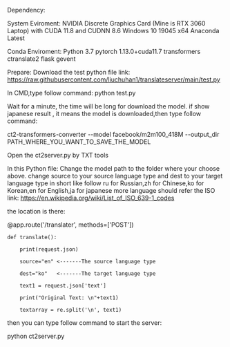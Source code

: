 Dependency:

System Eviroment:
NVIDIA Discrete Graphics Card (Mine is RTX 3060 Laptop) with CUDA 11.8 and CUDNN 8.6
Windows 10 19045 x64
Anaconda Latest

Conda Enviroment:
Python 3.7
pytorch 1.13.0+cuda11.7
transformers
ctranslate2
flask
gevent

Prepare:
Download the test python file link: https://raw.githubusercontent.com/liuchuhan1/translateserver/main/test.py

In CMD,type follow command:
python test.py

Wait for a minute, the time will be long for download the model.
if show japanese result , it means the model is downloaded,then type follow command:

ct2-transformers-converter --model facebook/m2m100_418M --output_dir PATH_WHERE_YOU_WANT_TO_SAVE_THE_MODEL


Open the ct2server.py by TXT tools

In this Python file:
Change the model path to the folder where your choose above.
change source to your source language type and dest to your target language type in short like follow
ru for Russian,zh for Chinese,ko for Korean,en for English,ja for japanese
more language should refer the ISO link: https://en.wikipedia.org/wiki/List_of_ISO_639-1_codes

the location is there:

@app.route('/translater', methods=['POST'])

    def translate():
    
        print(request.json)
        
        source="en" <-------The source language type
        
        dest="ko"   <-------The target language type
        
        text1 = request.json['text']
        
        print("Original Text: \n"+text1)
        
        textarray = re.split('\n', text1)



then you can type follow command to start the server:

python ct2server.py

